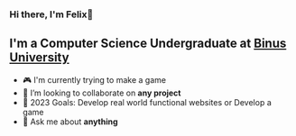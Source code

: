 ### Hi there, I'm Felix👋

## I'm a Computer Science Undergraduate at [Binus University][univ]
- 🎮 I'm currently trying to make a game
- 👯 I’m looking to collaborate on **any project**
- 🥅 2023 Goals: Develop real world functional websites or Develop a game
- 📲 Ask me about **anything**

[univ]: https://binus.ac.id

